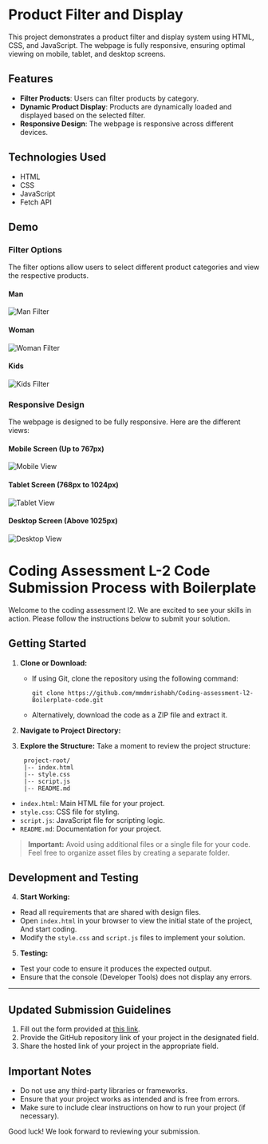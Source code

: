 # Product Filter and Display

This project demonstrates a product filter and display system using HTML, CSS, and JavaScript. The webpage is fully responsive, ensuring optimal viewing on mobile, tablet, and desktop screens.

## Features

- **Filter Products**: Users can filter products by category.
- **Dynamic Product Display**: Products are dynamically loaded and displayed based on the selected filter.
- **Responsive Design**: The webpage is responsive across different devices.

## Technologies Used

- HTML
- CSS
- JavaScript
- Fetch API

## Demo

### Filter Options

The filter options allow users to select different product categories and view the respective products.

#### Man

![Man Filter](https://github.com/user-attachments/assets/4ca7d221-a254-46bc-83b0-53be4302753b)


#### Woman

![Woman Filter](https://github.com/user-attachments/assets/6e8a3759-a588-4faf-b7c1-6aaaa200c5be)


#### Kids

![Kids Filter](https://github.com/user-attachments/assets/26334ea2-5199-4817-a106-66315a086697)


### Responsive Design

The webpage is designed to be fully responsive. Here are the different views:

#### Mobile Screen (Up to 767px)

![Mobile View](path_to_your_image/mobile-view.png)

#### Tablet Screen (768px to 1024px)

![Tablet View](path_to_your_image/tablet-view.png)

#### Desktop Screen (Above 1025px)

![Desktop View](path_to_your_image/desktop-view.png)













# Coding Assessment L-2 Code Submission Process with Boilerplate

Welcome to the coding assessment l2. We are excited to see your skills in action. Please follow the instructions below to submit your solution.

## Getting Started

1. **Clone or Download:**
   - If using Git, clone the repository using the following command:
     ```
     git clone https://github.com/mmdmrishabh/Coding-assessment-l2-Boilerplate-code.git
     ```
   - Alternatively, download the code as a ZIP file and extract it.

2. **Navigate to Project Directory:**

3. **Explore the Structure:**
Take a moment to review the project structure:

        project-root/
        |-- index.html
        |-- style.css
        |-- script.js
        |-- README.md
- `index.html`: Main HTML file for your project.
- `style.css`: CSS file for styling.
- `script.js`: JavaScript file for scripting logic.
- `README.md`: Documentation for your project.
  
> **Important:** Avoid using additional files or a single file for your code. Feel free to organize asset files by creating a separate folder.

## Development and Testing

4. **Start Working:**
- Read all requirements that are shared with design files.
- Open `index.html` in your browser to view the initial state of the project, And start coding.
- Modify the `style.css` and `script.js` files to implement your solution.
5. **Testing:**
- Test your code to ensure it produces the expected output.
- Ensure that the console (Developer Tools) does not display any errors.


---
## Updated Submission Guidelines

1. Fill out the form provided at [this link](https://forms.gle/MxuzmExHGXBh3hVk8).
2. Provide the GitHub repository link of your project in the designated field.
3. Share the hosted link of your project in the appropriate field.


## Important Notes

- Do not use any third-party libraries or frameworks.
- Ensure that your project works as intended and is free from errors.
- Make sure to include clear instructions on how to run your project (if necessary).

Good luck! We look forward to reviewing your submission.
